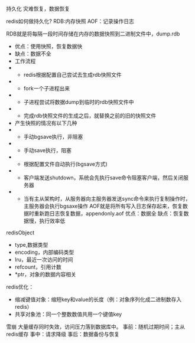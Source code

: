 持久化
灾难恢复，数据恢复

redis如何做持久化?
RDB:内存快照
AOF：记录操作日志

RDB就是将每隔一段时间存储在内存的数据快照到二进制文件中，dump.rdb
- 优点：使用快照，恢复数据快
- 缺点：数据不全
- 工作流程
- - redis根据配置自己尝试去生成rdb快照文件
- - fork一个子进程出来
- - 子进程尝试将数据dump到临时的rdb快照文件中
- - 完成rdb快照文件的生成之后，就替换之前的旧的快照文件
- 产生快照的情况有以下几种
- - 手动bgsave执行，非阻塞
- - 手动save执行，阻塞
- - 根据配置文件自动执行(bgsave方式)
- - 客户端发送shutdown，系统会先执行save命令阻塞客户端，然后关闭服务器
- - 当有主从架构时，从服务器向主服务器发送sync命令来执行复制操作时，主服务器会执行bgsaxe操作
AOF就是将所有写入日志保存起来，恢复数据时重新跑日志恢复数据，appendonly.aof
优点：数据全
缺点：恢复数据慢，执行效率低


redisObject
- type,数据类型
- encoding，内部编码类型
- lru，最近一次访问的时间
- refcount，引用计数
- *ptr，对象的数据内容相关

redis优化：
- 缩减键值对象：缩短key和value的长度（例：对象序列化成二进制数存入redis）
- 共享对象池：同一个整数数值共用一个键值key

雪崩
大量缓存同时失效，访问压力落到数据库中。
事前：随机过期时间；主从redis缓存
事中：请求降级
事后：数据备份与恢复


